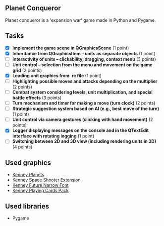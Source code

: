 ## Planet Conqueror

Planet conqueror is a 'expansion war' game made in Python and Pygame.

## Tasks
- [x] **Implement the game scene in QGraphicsScene** (1 point)
- [x] **Inheritance from QGraphicsItem – units as separate objects** (1 point)
- [ ] **Interactivity of units – clickability, dragging, context menu** (3 points)
- [ ] **Unit control – selection from the menu and movement on the game grid** (2 points)
- [x] **Loading unit graphics from .rc file** (1 point)
- [ ] **Highlighting possible moves and attacks depending on the multiplier** (2 points)
- [ ] **Combat system considering levels, unit multiplication, and special battle effects** (3 points)
- [ ] **Turn mechanism and timer for making a move (turn clock)** (2 points)
- [ ] **Strategic suggestion system based on AI (e.g., best move of the turn)** (1 point)
- [ ] **Unit control via camera gestures (clicking with hand movement)** (2 points)
- [x] **Logger displaying messages on the console and in the QTextEdit interface with rotating logging** (1 point)
- [ ] **Switching between 2D and 3D view (including rendering units in 3D)** (4 points)

## Used graphics
- [Kenney Planets](https://kenney.nl/assets/planets)
- [Kenney Space Shooter Extension](https://kenney.nl/assets/space-shooter-extension)
- [Kenney Future Narrow Font](https://kenney.nl/assets/kenney-fonts)
- [Kenney Playing Cards Pack](https://kenney.nl/assets/playing-cards-pack)

## Used libraries
- Pygame